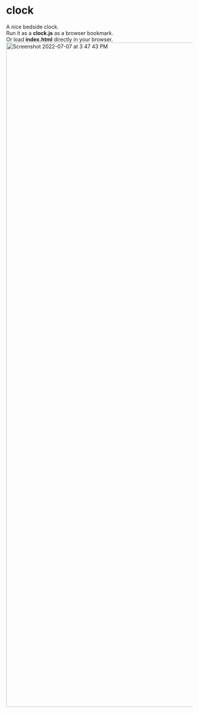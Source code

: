 # clock
A nice bedside clock.  
Run it as a **clock.js** as a browser bookmark.  
Or load **index.html** directly in your browser.
<img width="1792" alt="Screenshot 2022-07-07 at 3 47 43 PM" src="https://user-images.githubusercontent.com/6196046/177750928-64554321-ee62-4830-a563-4f105c98d067.png">
